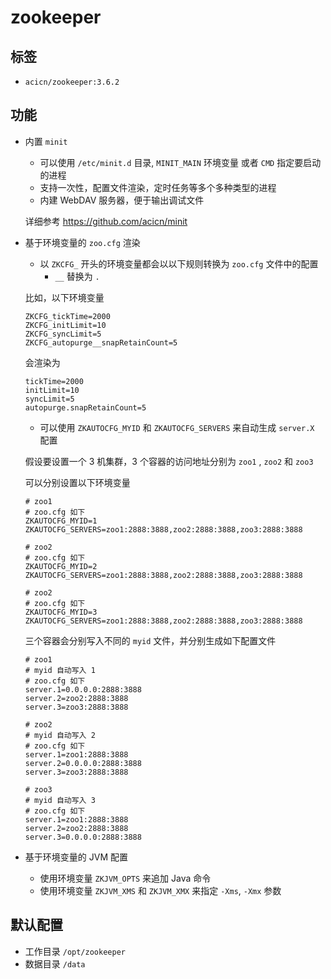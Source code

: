 # zookeeper

## 标签

* `acicn/zookeeper:3.6.2`

## 功能

* 内置 `minit`

    - 可以使用 `/etc/minit.d` 目录, `MINIT_MAIN` 环境变量 或者 `CMD` 指定要启动的进程
    - 支持一次性，配置文件渲染，定时任务等多个多种类型的进程
    - 内建 WebDAV 服务器，便于输出调试文件

    详细参考 https://github.com/acicn/minit

* 基于环境变量的 `zoo.cfg` 渲染

    - 以 `ZKCFG_` 开头的环境变量都会以以下规则转换为 `zoo.cfg` 文件中的配置
        - `__` 替换为 `.`

    比如，以下环境变量

    ``` 
    ZKCFG_tickTime=2000
    ZKCFG_initLimit=10
    ZKCFG_syncLimit=5
    ZKCFG_autopurge__snapRetainCount=5
    ```

    会渲染为

    ``` 
    tickTime=2000
    initLimit=10
    syncLimit=5
    autopurge.snapRetainCount=5
    ```

    - 可以使用 `ZKAUTOCFG_MYID` 和 `ZKAUTOCFG_SERVERS` 来自动生成 `server.X` 配置

    假设要设置一个 3 机集群，3 个容器的访问地址分别为 `zoo1` , `zoo2` 和 `zoo3`

    可以分别设置以下环境变量

    ``` 
    # zoo1
    # zoo.cfg 如下
    ZKAUTOCFG_MYID=1
    ZKAUTOCFG_SERVERS=zoo1:2888:3888,zoo2:2888:3888,zoo3:2888:3888

    # zoo2
    # zoo.cfg 如下
    ZKAUTOCFG_MYID=2
    ZKAUTOCFG_SERVERS=zoo1:2888:3888,zoo2:2888:3888,zoo3:2888:3888

    # zoo2
    # zoo.cfg 如下
    ZKAUTOCFG_MYID=3
    ZKAUTOCFG_SERVERS=zoo1:2888:3888,zoo2:2888:3888,zoo3:2888:3888
    ```

    三个容器会分别写入不同的 `myid` 文件，并分别生成如下配置文件

    ``` 
    # zoo1
    # myid 自动写入 1
    # zoo.cfg 如下
    server.1=0.0.0.0:2888:3888
    server.2=zoo2:2888:3888
    server.3=zoo3:2888:3888

    # zoo2
    # myid 自动写入 2
    # zoo.cfg 如下
    server.1=zoo1:2888:3888
    server.2=0.0.0.0:2888:3888
    server.3=zoo3:2888:3888

    # zoo3
    # myid 自动写入 3
    # zoo.cfg 如下
    server.1=zoo1:2888:3888
    server.2=zoo2:2888:3888
    server.3=0.0.0.0:2888:3888
    ```

* 基于环境变量的 JVM 配置

    - 使用环境变量 `ZKJVM_OPTS` 来追加 Java 命令
    - 使用环境变量 `ZKJVM_XMS` 和 `ZKJVM_XMX` 来指定 `-Xms`, `-Xmx` 参数

## 默认配置

* 工作目录 `/opt/zookeeper`
* 数据目录 `/data`
